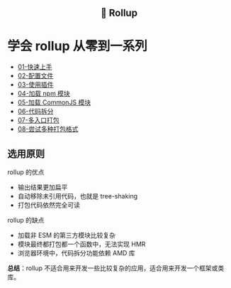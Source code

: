 <h2 align="center">🌈 Rollup</h2>

# 学会 rollup 从零到一系列

- [01-快速上手](/_posts/tool/rollup/01-quickly-start.html)
- [02-配置文件](/_posts/tool/rollup/02-configuration-file.html)
- [03-使用插件](/_posts/tool/rollup/03-plugins.html)
- [04-加载 npm 模块](/_posts/tool/rollup/04-npm-module.html)
- [05-加载 CommonJS 模块](/_posts/tool/rollup/05-commonjs.html)
- [06-代码拆分](/_posts/tool/rollup/06-code-splitting.html)
- [07-多入口打包](/_posts/tool/rollup/07-multi-entry.html)
- [08-尝试多种打包格式](/_posts/tool/rollup/08-formats.html)

## 选用原则

rollup 的优点

- 输出结果更加扁平
- 自动移除未引用代码，也就是 tree-shaking
- 打包代码依然完全可读

rollup 的缺点

- 加载非 ESM 的第三方模块比较复杂
- 模块最终都打包都一个函数中，无法实现 HMR
- 浏览器环境中，代码拆分功能依赖 AMD 库

**总结**：rollup 不适合用来开发一些比较复杂的应用，适合用来开发一个框架或类库。